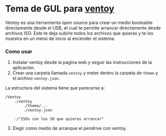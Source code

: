 # Tema de GUL para [ventoy](https://www.ventoy.net/en/download.html)

Ventoy es una herramienta open source para crear un medio booteable
directamente desde el USB, el cual te permite arrancar directamente desde archivos
ISO. Este te deja subirle todos los archivos que quieras y te los muestra en
un menú de inicio al encender el sistema.

### Como usar

1. Instalar ventoy desde la pagina web y seguir las instrucciones de la aplicación.
2. Crear una carpeta llamada ``ventoy`` y meter dentro la carpeta de ``theme`` y el archivo ``ventoy.json``.

  La estructura del sistema tiene que parecerse a:
  
```
/Ventoy
    ./ventoy
        ./theme/...
        ./ventoy.json

    ./"ISOs con los SO que quieras arrancar"
```


3. Elegir como medio de arranque el pendrive con ventoy.
